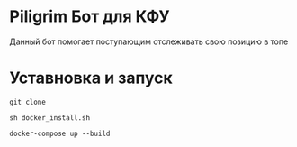# Piligrim Бот для КФУ

Данный бот помогает поступающим отслеживать свою позицию в топе

# Уставновка и запуск
```
git clone
```
```
sh docker_install.sh
```
```
docker-compose up --build
```
